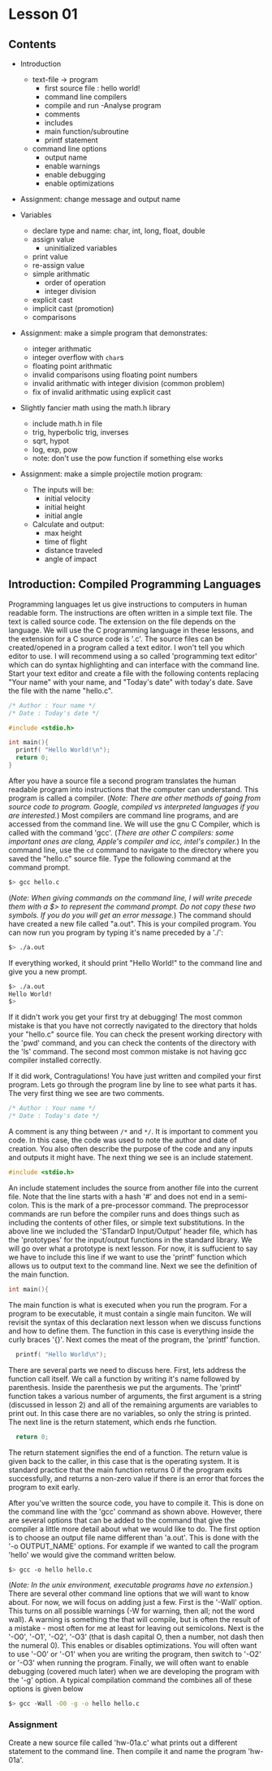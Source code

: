 Lesson 01
=========

## Contents

* Introduction
  - text-file -> program
    * first source file : hello world!
    * command line compilers
    * compile and run
  -Analyse program
    * comments
    * includes
    * main function/subroutine
    * printf statement
  - command line options
    * output name
    * enable warnings
    * enable debugging
    * enable optimizations
 
* Assignment: change message and output name

* Variables
  - declare type and name: char, int, long, float, double
  - assign value
    - uninitialized variables
  - print value
  - re-assign value
  - simple arithmatic
    - order of operation
    - integer division
  - explicit cast
  - implicit cast (promotion)
  - comparisons
  
* Assignment: make a simple program that demonstrates:
  - integer arithmatic
  - integer overflow with `char`s
  - floating point arithmatic
  - invalid comparisons using floating point numbers
  - invalid arithmatic with integer division (common problem)
  - fix of invalid arithmatic using explicit cast
  
* Slightly fancier math using the math.h library
  - include math.h in file
  - trig, hyperbolic trig, inverses
  - sqrt, hypot
  - log, exp, pow
  - note: don't use the pow function if something else works
  
* Assignment: make a simple projectile motion program:
  - The inputs will be:
    * initial velocity
    * initial height
    * initial angle
  - Calculate and output:
    * max height
    * time of flight
    * distance traveled
    * angle of impact
    
## Introduction: Compiled Programming Languages ##

Programming languages let us give instructions to computers in human readable form. The instructions are often written in a simple text file. The text is called source code. The extension on the file depends on the language. We will use the C programming language in these lessons, and the extension for a C source code is '.c'. The source files can be created/opened in a program called a text editor. I won't tell you which editor to use. I will recommend using a so called 'programming text editor' which can do syntax highlighting and can interface with the command line. Start your text editor and create a file  with the following contents replacing "Your name" with your name, and "Today's date" with today's date. Save the file with the name "hello.c".

```c
/* Author : Your name */
/* Date : Today's date */

#include <stdio.h>

int main(){
  printf( "Hello World!\n");
  return 0;
}
```

After you have a source file a second program translates the human readable program into instructions that the computer can understand. This program is called a compiler. (*Note: There are other methods of going from source code to program. Google, compiled vs interpreted languages if you are interested.*) Most compilers are command line programs, and are accessed from the command line. We will use the gnu C Compiler, which is called with the command 'gcc'. (*There are other C compilers: some important ones are clang, Apple's compiler and icc, intel's compiler.*) In the command line, use the `cd` command to navigate to the directory where you saved the "hello.c" source file. Type the following command at the command prompt.
```bash
$> gcc hello.c
```
(*Note: When giving commands on the command line, I will write precede them with a $> to represent the command prompt. Do not copy these two symbols. If you do you will get an error message.*) The command should have created a new file called "a.out". This is your compiled program. You can now run you program by typing it's name preceded by a './':
```bash
$> ./a.out
```
If everything worked, it should print "Hello World!" to the command line and give you a new prompt. 
```bash
$> ./a.out
Hello World!
$>
```
If it didn't work you get your first try at debugging! The most common mistake is that you have not correctly navigated to the directory that holds your "hello.c" source file. You can check the present working directory with the 'pwd' command, and you can check the contents of the directory with the 'ls' command. The second most common mistake is not having gcc compiler installed correctly.

If it did work, Contragulations! You have just written and compiled your first program. Lets go through the program line by line to see what parts it has. The very first thing we see are two comments.
```c
/* Author : Your name */
/* Date : Today's date */
```
A comment is any thing between `/*` and `*/`. It is important to comment you code. In this case, the code was used to note the author and date of creation. You also often describe the purpose of the code and any inputs and outputs it might have. The next thing we see is an include statement.
```c
#include <stdio.h>
```
An include statement includes the source from another file into the current file. Note that the line starts with a hash '#' and does not end in a semi-colon. This is the mark of a pre-processor command. The preprocessor commands are run before the compiler runs and does things such as including the contents of other files, or simple text substitutions. In the above line we included the 'STandarD Input/Output' header file, which has the 'prototypes' for the input/output functions in the standard library. We will go over what a prototype is next lesson. For now, it is suffucient to say we have to include this line if we want to use the 'printf' function which allows us to output text to the command line. Next we see the definition of the main function.
```c
int main(){
```
The main function is what is executed when you run the program. For a program to be executable, it must contain a single main funciton. We will revisit the syntax of this declaration next lesson when we discuss functions and how to define them. The function in this case is everything inside the curly braces '{}'. Next comes the meat of the program, the 'printf' function.
```c
  printf( "Hello World\n");
```
There are several parts we need to discuss here. First, lets address the function call itself. We call a function by writing it's name followed by parenthesis. Inside the parenthesis we put the arguments. The 'printf' function takes a various number of arguments, the first argument is a string (discussed in lesson 2) and all of the remaining arguments are variables to print out. In this case there are no variables, so only the string is printed. The next line is the return statement, which ends rhe function.
```c
  return 0;
```
The return statement signifies the end of a function. The return value is given back to the caller, in this case that is the operating system. It is standard practice that the main function returns 0 if the program exits successfully, and returns a non-zero value if there is an error that forces the program to exit early.

After you've written the source code, you have to compile it. This is done on the command line with the 'gcc' command as shown above. However, there are several options that can be added to the command that give the compiler a little more detail about what we would like to do. The first option is to choose an output file name different than 'a.out'. This is done with the '-o OUTPUT_NAME' options. For example if we wanted to call the program 'hello' we would give the command written below.
```bash
$> gcc -o hello hello.c
```
(*Note: In the unix environment, executable programs have no extension.*) There are several other command line options that we will want to know about. For now, we will focus on adding just a few. First is the '-Wall' option. This turns on all possible warnings (-W for warning, then all; not the word wall). A warning is something the that will compile, but is often the result of a mistake - most often for me at least for leaving out semicolons. Next is the '-O0', '-O1', '-O2', '-O3' (that is dash capital O, then a number, not dash then the numeral 0). This enables or disables optimizations. You will often want to use '-O0' or '-O1' when you are writing the program, then switch to '-O2' or '-O3' when running the program. Finally, we will often want to enable debugging (covered much later) when we are developing the program with the '-g' option. A typical compilation command the combines all of these options is given below
```bash
$> gcc -Wall -O0 -g -o hello hello.c
```

### Assignment ###
Create a new source file called 'hw-01a.c' what prints out a different statement to the command line. Then compile it and name the program 'hw-01a'.



 
